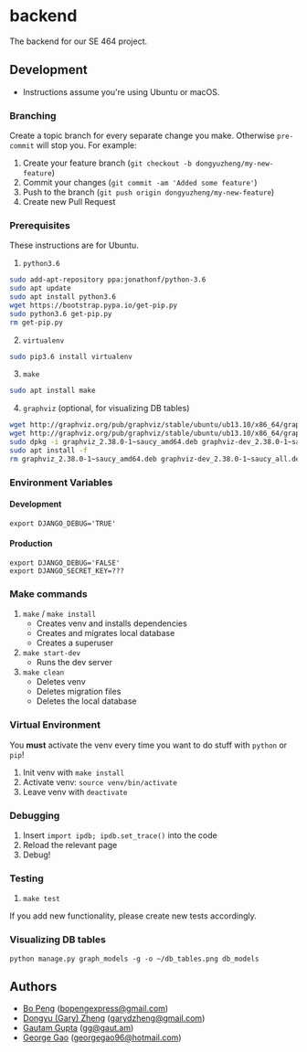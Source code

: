 # backend

The backend for our SE 464 project.

## Development

* Instructions assume you're using Ubuntu or macOS.

### Branching

Create a topic branch for every separate change you make. Otherwise `pre-commit` will stop you.
For example:

1. Create your feature branch (`git checkout -b dongyuzheng/my-new-feature`)
2. Commit your changes (`git commit -am 'Added some feature'`)
3. Push to the branch (`git push origin dongyuzheng/my-new-feature`)
4. Create new Pull Request

### Prerequisites

These instructions are for Ubuntu.

1. `python3.6`
```bash
sudo add-apt-repository ppa:jonathonf/python-3.6
sudo apt update
sudo apt install python3.6
wget https://bootstrap.pypa.io/get-pip.py
sudo python3.6 get-pip.py
rm get-pip.py
```
2. `virtualenv`
```bash
sudo pip3.6 install virtualenv
```
3. `make`
```bash
sudo apt install make
```

4. `graphviz` (optional, for visualizing DB tables)
```bash
wget http://graphviz.org/pub/graphviz/stable/ubuntu/ub13.10/x86_64/graphviz_2.38.0-1~saucy_amd64.deb
wget http://graphviz.org/pub/graphviz/stable/ubuntu/ub13.10/x86_64/graphviz-dev_2.38.0-1~saucy_all.deb
sudo dpkg -i graphviz_2.38.0-1~saucy_amd64.deb graphviz-dev_2.38.0-1~saucy_all.deb
sudo apt install -f
rm graphviz_2.38.0-1~saucy_amd64.deb graphviz-dev_2.38.0-1~saucy_all.deb
```

### Environment Variables

#### Development

```
export DJANGO_DEBUG='TRUE'
```

#### Production

```
export DJANGO_DEBUG='FALSE'
export DJANGO_SECRET_KEY=???
```

### Make commands

1. `make` / `make install`
    * Creates venv and installs dependencies
    * Creates and migrates local database
    * Creates a superuser
2. `make start-dev`
    * Runs the dev server
3. `make clean`
    * Deletes venv
    * Deletes migration files
    * Deletes the local database

### Virtual Environment

You **must** activate the venv every time you want to do stuff with `python` or `pip`!

1. Init venv with `make install`
2. Activate venv: `source venv/bin/activate`
3. Leave venv with `deactivate`

### Debugging

1. Insert `import ipdb; ipdb.set_trace()` into the code
2. Reload the relevant page
3. Debug!

### Testing

1. `make test`

If you add new functionality, please create new tests accordingly.

### Visualizing DB tables

`python manage.py graph_models -g -o ~/db_tables.png db_models`

## Authors

* [Bo Peng](https://github.com/pobeng) (<bopengexpress@gmail.com>)
* [Dongyu (Gary) Zheng](https://github.com/dongyuzheng) (<garydzheng@gmail.com>)
* [Gautam Gupta](https://github.com/GautamGupta) (<gg@gaut.am>)
* [George Gao](https://github.com/celestimon) (<georgegao96@hotmail.com>)
